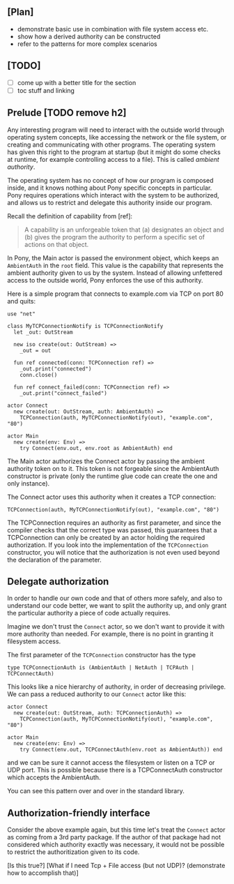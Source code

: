 ## [Plan]

* demonstrate basic use in combination with file system access etc.
* show how a derived authority can be constructed
* refer to the patterns for more complex scenarios

## [TODO]

* [ ] come up with a better title for the section
* [ ] toc stuff and linking

## Prelude [TODO remove h2]

Any interesting program will need to interact with the outside world through operating system concepts, like accessing the network or the file system, or creating and communicating with other programs.
The operating system has given this right to the program at startup (but it might do some checks at runtime, for example controlling access to a file). This is called *ambient authority*.

The operating system has no concept of how our program is composed inside, and it knows nothing about Pony specific concepts in particular. Pony requires operations which interact with the system
to be authorized, and allows us to restrict and delegate this authority inside our program.

Recall the definition of capability from [ref]:

> A capability is an unforgeable token that (a) designates an object and (b) gives the program the authority to perform a specific set of actions on that object.

In Pony, the Main actor is passed the environment object, which keeps an `AmbientAuth` in the `root` field. This value is the capability that represents the ambient authority given to us by the system.
Instead of allowing unfettered access to the outside world, Pony enforces the use of this authority.

Here is a simple program that connects to example.com via TCP on port 80 and quits:

```pony
use "net"

class MyTCPConnectionNotify is TCPConnectionNotify
  let _out: OutStream

  new iso create(out: OutStream) =>
    _out = out

  fun ref connected(conn: TCPConnection ref) =>
    _out.print("connected")
    conn.close()

  fun ref connect_failed(conn: TCPConnection ref) =>
    _out.print("connect_failed")

actor Connect
  new create(out: OutStream, auth: AmbientAuth) =>
    TCPConnection(auth, MyTCPConnectionNotify(out), "example.com", "80")

actor Main
  new create(env: Env) =>
    try Connect(env.out, env.root as AmbientAuth) end
```

The Main actor authorizes the Connect actor by passing the ambient authority token on to it. This token is not forgeable since the AmbientAuth constructor is private (only the runtime glue code
can create the one and only instance).

The Connect actor uses this authority when it creates a TCP connection:

```pony
TCPConnection(auth, MyTCPConnectionNotify(out), "example.com", "80")
```

The TCPConnection requires an authority as first parameter, and since the compiler checks that
the correct type was passed, this guarantees that a TCPConnection can only be created by an
actor holding the required authorization. If you look into the implementation of the `TCPConnection`
constructor, you will notice that the authorization is not even used beyond the declaration of the
parameter.

## Delegate authorization

In order to handle our own code and that of others more safely, and also to understand our code better,
we want to split the authority up, and only grant the particular authority a piece of code actually
requires.

Imagine we don't trust the `Connect` actor, so we don't want to provide it with more authority
than needed. For example, there is no point in granting it filesystem access.

The first parameter of the `TCPConnection` constructor has the type

```pony
type TCPConnectionAuth is (AmbientAuth | NetAuth | TCPAuth | TCPConnectAuth)
```

This looks like a nice hierarchy of authority, in order of decreasing privilege. We can pass
a reduced authority to our `Connect` actor like this:

```pony
actor Connect
  new create(out: OutStream, auth: TCPConnectionAuth) =>
    TCPConnection(auth, MyTCPConnectionNotify(out), "example.com", "80")

actor Main
  new create(env: Env) =>
    try Connect(env.out, TCPConnectAuth(env.root as AmbientAuth)) end
```

and we can be sure it cannot access the filesystem or listen on a TCP or UDP port. This is possible
because there is a TCPConnectAuth constructor which accepts the AmbientAuth.

You can see this pattern over and over in the standard library.

## Authorization-friendly interface

Consider the above example again, but this time let's treat the `Connect` actor as coming from
a 3rd party package. If the author of that package had not considered which authority exactly
was necessary, it would not be possible to restrict the authoritization given to its code.

[Is this true?]
[What if I need Tcp + File access (but not UDP)? (demonstrate how to accomplish that)]
